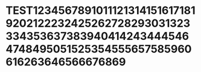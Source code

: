# TEST123456789101112131415161718192021222324252627282930313233343536373839404142434445464748495051525354555657585960616263646566676869